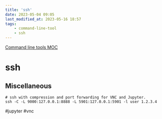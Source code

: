 ```yaml
---
title: 'ssh'
date: 2023-05-04 09:05
last_modified_at: 2023-05-16 18:57
tags:
    - command-line-tool
    - ssh
---
```


[Command line tools MOC](Command%20line%20tools%20MOC.md)

# ssh

## Miscellaneous

```shell
# ssh with compression and port forwarding for VNC and Jupyter.
ssh -C -L 9000:127.0.0.1:8888 -L 5901:127.0.0.1:5901 -l user 1.2.3.4
```

#jupyter #vnc
